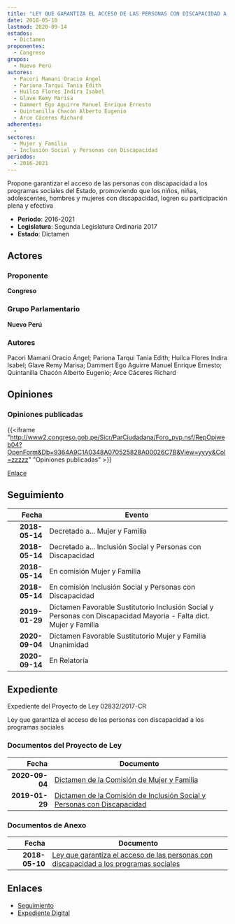 ```yaml
---
title: "LEY QUE GARANTIZA EL ACCESO DE LAS PERSONAS CON DISCAPACIDAD A LOS PROGRAMAS SOCIALES"
date: 2018-05-10
lastmod: 2020-09-14
estados: 
  - Dictamen
proponentes: 
  - Congreso
grupos: 
  - Nuevo Perú
autores: 
  - Pacori Mamani Oracio Ángel
  - Pariona Tarqui Tania Edith
  - Huilca Flores Indira Isabel
  - Glave Remy Marisa
  - Dammert Ego Aguirre Manuel Enrique Ernesto
  - Quintanilla Chacón Alberto Eugenio
  - Arce Cáceres Richard
adherentes: 
  - 
sectores: 
  - Mujer y Familia
  - Inclusión Social y Personas con Discapacidad
periodos: 
  - 2016-2021
---
```


Propone garantizar el acceso de las personas con discapacidad a los programas sociales del Estado, promoviendo que los niños, niñas, adolescentes, hombres y mujeres con discapacidad, logren su participación plena y efectiva

- **Periodo**: 2016-2021
- **Legislatura**: Segunda Legislatura Ordinaria 2017
- **Estado**: Dictamen

## Actores

### Proponente

**Congreso**

### Grupo Parlamentario

**Nuevo Perú**

### Autores

Pacori Mamani Oracio Ángel; Pariona Tarqui Tania Edith; Huilca Flores Indira Isabel; Glave Remy Marisa; Dammert Ego Aguirre Manuel Enrique Ernesto; Quintanilla Chacón Alberto Eugenio; Arce Cáceres Richard


## Opiniones

### Opiniones publicadas

{{<iframe "http://www2.congreso.gob.pe/Sicr/ParCiudadana/Foro_pvp.nsf/RepOpiweb04?OpenForm&Db=9364A9C1A0348A070525828A00026C7B&View=yyyy&Col=zzzzz" "Opiniones publicadas" >}}

[Enlace](http://www2.congreso.gob.pe/Sicr/ParCiudadana/Foro_pvp.nsf/RepOpiweb04?OpenForm&Db=9364A9C1A0348A070525828A00026C7B&View=yyyy&Col=zzzzz)

## Seguimiento

| Fecha | Evento |
|------:|--------|
| **2018-05-14** | Decretado a... Mujer y Familia|
| **2018-05-14** | Decretado a... Inclusión Social y Personas con Discapacidad|
| **2018-05-14** | En comisión Mujer y Familia|
| **2018-05-14** | En comisión Inclusión Social y Personas con Discapacidad|
| **2019-01-29** | Dictamen Favorable Sustitutorio Inclusión Social y Personas con Discapacidad Mayoria - Falta dict. Mujer y Familia|
| **2020-09-04** | Dictamen Favorable Sustitutorio Mujer y Familia Unanimidad|
| **2020-09-14** | En Relatoría|


## Expediente

Expediente del Proyecto de Ley 02832/2017-CR

Ley que garantiza el acceso de las personas con discapacidad a los programas sociales


### Documentos del Proyecto de Ley

| Fecha | Documento |
|------:|--------|
| **2020-09-04** | [Dictamen de la Comisión de Mujer y Familia](http://www.leyes.congreso.gob.pe/Documentos/2016_2021/Dictamenes/Proyectos_de_Ley/02832DC16MAY20200904.pdf) |
| **2019-01-29** | [Dictamen de la Comisión de Inclusión Social y Personas con Discapacidad](http://www.leyes.congreso.gob.pe/Documentos/2016_2021/Dictamenes/Proyectos_de_Ley/02832DC13MAY20190129.pdf) |

### Documentos de Anexo

| Fecha | Documento |
|------:|--------|
| **2018-05-10** | [Ley que garantiza el acceso de las personas con discapacidad a los programas sociales](http://www.leyes.congreso.gob.pe/Documentos/2016_2021/Proyectos_de_Ley_y_de_Resoluciones_Legislativas/PL0283220180510..pdf) |

## Enlaces 

- [Seguimiento](http://www2.congreso.gob.pe/Sicr/TraDocEstProc/CLProLey2016.nsf/f7fff46988ca05b1052578e100829cc7/855c89639ed9cbcd0525828a00075217?OpenDocument)
- [Expediente Digital](http://www2.congreso.gob.pe/Sicr/TraDocEstProc/CLProLey2016.nsf/f7fff46988ca05b1052578e100829cc7/855c89639ed9cbcd0525828a00075217?OpenDocument&Click=05257FB7005EB655.eb71d0cf91d8294e05256cdf006b5706/$Body/0.1C6C)
